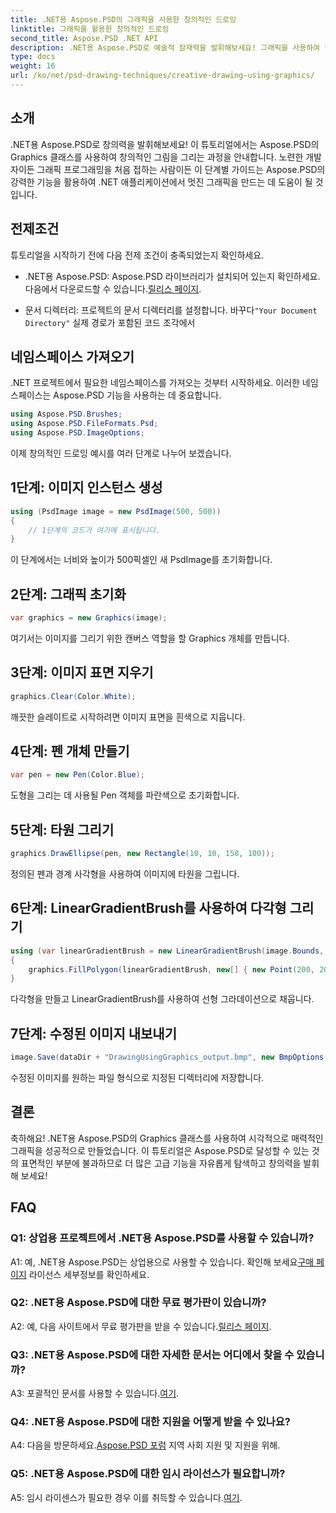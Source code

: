 ```yaml
---
title: .NET용 Aspose.PSD의 그래픽을 사용한 창의적인 드로잉
linktitle: 그래픽을 활용한 창의적인 드로잉
second_title: Aspose.PSD .NET API
description: .NET용 Aspose.PSD로 예술적 잠재력을 발휘해보세요! 그래픽을 사용하여 창의적인 그림을 그리는 튜토리얼을 따라해보세요.
type: docs
weight: 16
url: /ko/net/psd-drawing-techniques/creative-drawing-using-graphics/
---
```

## 소개

.NET용 Aspose.PSD로 창의력을 발휘해보세요! 이 튜토리얼에서는 Aspose.PSD의 Graphics 클래스를 사용하여 창의적인 그림을 그리는 과정을 안내합니다. 노련한 개발자이든 그래픽 프로그래밍을 처음 접하는 사람이든 이 단계별 가이드는 Aspose.PSD의 강력한 기능을 활용하여 .NET 애플리케이션에서 멋진 그래픽을 만드는 데 도움이 될 것입니다.

## 전제조건

튜토리얼을 시작하기 전에 다음 전제 조건이 충족되었는지 확인하세요.

-  .NET용 Aspose.PSD: Aspose.PSD 라이브러리가 설치되어 있는지 확인하세요. 다음에서 다운로드할 수 있습니다.[릴리스 페이지](https://releases.aspose.com/psd/net/).

-  문서 디렉터리: 프로젝트의 문서 디렉터리를 설정합니다. 바꾸다`"Your Document Directory"` 실제 경로가 포함된 코드 조각에서

## 네임스페이스 가져오기

.NET 프로젝트에서 필요한 네임스페이스를 가져오는 것부터 시작하세요. 이러한 네임스페이스는 Aspose.PSD 기능을 사용하는 데 중요합니다.

```csharp
using Aspose.PSD.Brushes;
using Aspose.PSD.FileFormats.Psd;
using Aspose.PSD.ImageOptions;
```

이제 창의적인 드로잉 예시를 여러 단계로 나누어 보겠습니다.

## 1단계: 이미지 인스턴스 생성

```csharp
using (PsdImage image = new PsdImage(500, 500))
{
    // 1단계의 코드가 여기에 표시됩니다.
}
```

이 단계에서는 너비와 높이가 500픽셀인 새 PsdImage를 초기화합니다.

## 2단계: 그래픽 초기화

```csharp
var graphics = new Graphics(image);
```

여기서는 이미지를 그리기 위한 캔버스 역할을 할 Graphics 개체를 만듭니다.

## 3단계: 이미지 표면 지우기

```csharp
graphics.Clear(Color.White);
```

깨끗한 슬레이트로 시작하려면 이미지 표면을 흰색으로 지웁니다.

## 4단계: 펜 개체 만들기

```csharp
var pen = new Pen(Color.Blue);
```

도형을 그리는 데 사용될 Pen 객체를 파란색으로 초기화합니다.

## 5단계: 타원 그리기

```csharp
graphics.DrawEllipse(pen, new Rectangle(10, 10, 150, 100));
```

정의된 펜과 경계 사각형을 사용하여 이미지에 타원을 그립니다.

## 6단계: LinearGradientBrush를 사용하여 다각형 그리기

```csharp
using (var linearGradientBrush = new LinearGradientBrush(image.Bounds, Color.Red, Color.White, 45f))
{
    graphics.FillPolygon(linearGradientBrush, new[] { new Point(200, 200), new Point(400, 200), new Point(250, 350) });
}
```

다각형을 만들고 LinearGradientBrush를 사용하여 선형 그라데이션으로 채웁니다.

## 7단계: 수정된 이미지 내보내기

```csharp
image.Save(dataDir + "DrawingUsingGraphics_output.bmp", new BmpOptions());
```

수정된 이미지를 원하는 파일 형식으로 지정된 디렉터리에 저장합니다.

## 결론

축하해요! .NET용 Aspose.PSD의 Graphics 클래스를 사용하여 시각적으로 매력적인 그래픽을 성공적으로 만들었습니다. 이 튜토리얼은 Aspose.PSD로 달성할 수 있는 것의 표면적인 부분에 불과하므로 더 많은 고급 기능을 자유롭게 탐색하고 창의력을 발휘해 보세요!

## FAQ

### Q1: 상업용 프로젝트에서 .NET용 Aspose.PSD를 사용할 수 있습니까?

A1: 예, .NET용 Aspose.PSD는 상업용으로 사용할 수 있습니다. 확인해 보세요[구매 페이지](https://purchase.aspose.com/buy) 라이선스 세부정보를 확인하세요.

### Q2: .NET용 Aspose.PSD에 대한 무료 평가판이 있습니까?

 A2: 예, 다음 사이트에서 무료 평가판을 받을 수 있습니다.[릴리스 페이지](https://releases.aspose.com/).

### Q3: .NET용 Aspose.PSD에 대한 자세한 문서는 어디에서 찾을 수 있습니까?

 A3: 포괄적인 문서를 사용할 수 있습니다.[여기](https://reference.aspose.com/psd/net/).

### Q4: .NET용 Aspose.PSD에 대한 지원을 어떻게 받을 수 있나요?

 A4: 다음을 방문하세요.[Aspose.PSD 포럼](https://forum.aspose.com/c/psd/34) 지역 사회 지원 및 지원을 위해.

### Q5: .NET용 Aspose.PSD에 대한 임시 라이선스가 필요합니까?

 A5: 임시 라이센스가 필요한 경우 이를 취득할 수 있습니다.[여기](https://purchase.aspose.com/temporary-license/).
